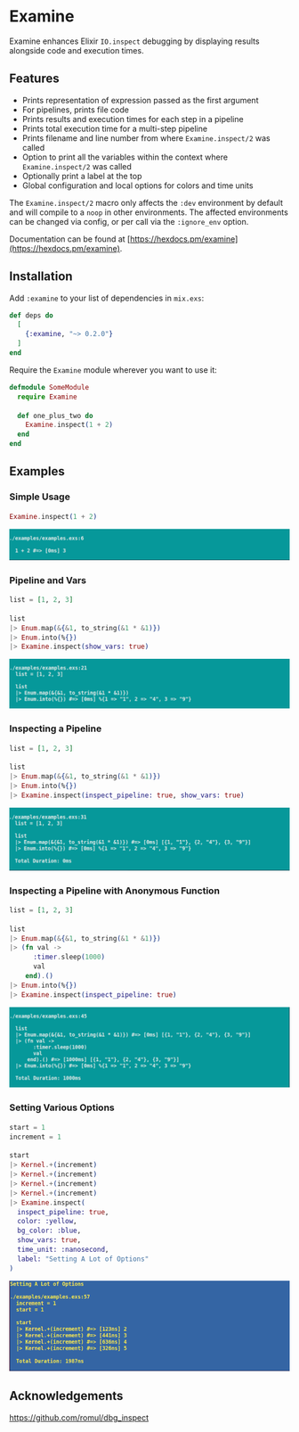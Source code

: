# Examine

Examine enhances Elixir `IO.inspect` debugging by displaying results alongside code and execution times.

## Features
* Prints representation of expression passed as the first argument
* For pipelines, prints file code
* Prints results and execution times for each step in a pipeline
* Prints total execution time for a multi-step pipeline
* Prints filename and line number from where `Examine.inspect/2` was called
* Option to print all the variables within the context where `Examine.inspect/2` was called
* Optionally print a label at the top
* Global configuration and local options for colors and time units

The `Examine.inspect/2` macro only affects the `:dev` environment by default and will compile to a `noop` in other environments. The affected environments can be changed via config, or per call via the `:ignore_env` option.

Documentation can be found at [https://hexdocs.pm/examine](https://hexdocs.pm/examine).

## Installation

Add `:examine` to your list of dependencies in `mix.exs`:

```elixir
def deps do
  [
    {:examine, "~> 0.2.0"}
  ]
end
```

Require the `Examine` module wherever you want to use it:

```elixir
defmodule SomeModule
  require Examine

  def one_plus_two do
    Examine.inspect(1 + 2)
  end
end
```

## Examples

### Simple Usage
```elixir
Examine.inspect(1 + 2)
```
![Example 1 Screenshot](examples/images/example_1.png)

### Pipeline and Vars
```elixir
list = [1, 2, 3]

list
|> Enum.map(&{&1, to_string(&1 * &1)})
|> Enum.into(%{})
|> Examine.inspect(show_vars: true)
```
![Example 3 Screenshot](examples/images/example_3.png)

### Inspecting a Pipeline
```elixir
list = [1, 2, 3]

list
|> Enum.map(&{&1, to_string(&1 * &1)})
|> Enum.into(%{})
|> Examine.inspect(inspect_pipeline: true, show_vars: true)
```
![Example 4 Screenshot](examples/images/example_4.png)

### Inspecting a Pipeline with Anonymous Function
```elixir
list = [1, 2, 3]

list
|> Enum.map(&{&1, to_string(&1 * &1)})
|> (fn val ->
      :timer.sleep(1000)
      val
    end).()
|> Enum.into(%{})
|> Examine.inspect(inspect_pipeline: true)
```
![Example 5 Screenshot](examples/images/example_5.png)

### Setting Various Options
```elixir
start = 1
increment = 1

start
|> Kernel.+(increment)
|> Kernel.+(increment)
|> Kernel.+(increment)
|> Kernel.+(increment)
|> Examine.inspect(
  inspect_pipeline: true,
  color: :yellow,
  bg_color: :blue,
  show_vars: true,
  time_unit: :nanosecond,
  label: "Setting A Lot of Options"
)
```
![Example 6 Screenshot](examples/images/example_6.png)

## Acknowledgements

https://github.com/romul/dbg_inspect
